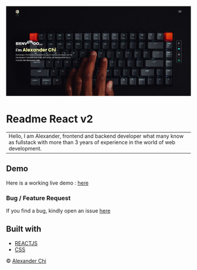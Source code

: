 # ![Readme react v2](https://raw.githubusercontent.com/alexandercds/readme-react-v2/master/src/assets/images/preview.jpg)
# Readme React v2
<table>
<tr>
<td> 
    Hello, I am Alexander, frontend and backend developer what many know as fullstack with more than 3 years of experience in the world of web development. 
</td>
</tr>
</table>


## Demo
Here is a working live demo :  [here](https://alexandercds.github.io/readme-react-v2/)

### Bug / Feature Request

If you find a bug, kindly open an issue [here](https://github.com/alexandercds/readme-react-v2/issues/new)

## Built with 

- [REACTJS](https://reactjs.org/) 
- [CSS](https://www.w3schools.com/css/)

© [Alexander Chi ](https://alexandercd.dev/)